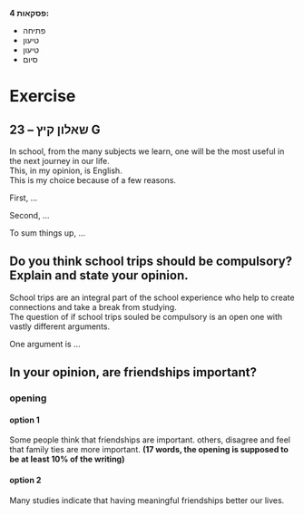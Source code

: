 **4 פסקאות:**
- פתיחה
- טיעון
- טיעון
- סיום

# Exercise
## שאלון קיץ – 23 G

In school, from the many subjects we learn, one will be the most useful in the next journey in our life.  
This, in my opinion, is English.  
This is my choice because of a few reasons.

First, …

Second, …

To sum things up, …

## Do you think school trips should be compulsory? Explain and state your opinion.

School trips are an integral part of the school experience who help to create connections and take a break from studying.  
The question of if school trips souled be compulsory is an open one with vastly different arguments.

One argument is …

## In your opinion, are friendships important?
### opening
#### option 1
Some people think that friendships are important. others, disagree and feel that family ties are more important. 
**(17 words, the opening is supposed to be at least 10% of the writing)**
#### option 2
Many studies indicate that having meaningful friendships better our lives. 
